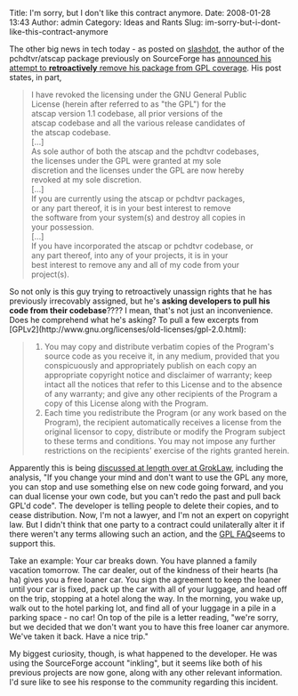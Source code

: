 Title: I'm sorry, but I don't like this contract anymore.
Date: 2008-01-28 13:43
Author: admin
Category: Ideas and Rants
Slug: im-sorry-but-i-dont-like-this-contract-anymore

The other big news in tech today - as posted on
[slashdot](http://yro.slashdot.org/article.pl?sid=08/01/26/0341210&from=rss),
the author of the pchdtvr/atscap package previously on SourceForge has
[announced his attempt to
<span style="font-weight: bold;">retroactively</span> remove his package
from GPL
coverage](http://sourceforge.net/developer/diary.php?diary_id=26407&diary_user=147583).
His post states, in part,

> I have revoked the licensing under the GNU General Public  
> License (herein after referred to as "the GPL") for the  
> atscap version 1.1 codebase, all prior versions of the  
> atscap codebase and all the various release candidates of  
> the atscap codebase.  
> [...]  
> As sole author of both the atscap and the pchdtvr codebases,  
> the licenses under the GPL were granted at my sole  
> discretion and the licenses under the GPL are now hereby  
> revoked at my sole discretion.  
> [...]  
> If you are currently using the atscap or pchdtvr packages,  
> or any part thereof, it is in your best interest to remove  
> the software from your system(s) and destroy all copies in  
> your possession.  
> [...]  
> If you have incorporated the atscap or pchdtvr codebase, or  
> any part thereof, into any of your projects, it is in your  
> best interest to remove any and all of my code from your  
> project(s).

<p>
So not only is this guy trying to retroactively unassign rights that he
has previously irrecovably assigned, but he's
<span style="font-weight: bold;">asking developers to pull his code from
their codebase</span>???? I mean, that's not just an inconvenience. Does
he comprehend what he's asking? To pull a few excerpts from
[GPLv2](http://www.gnu.org/licenses/old-licenses/gpl-2.0.html):  

> 1. You may copy and distribute verbatim copies of the Program's source
> code as you receive it, in any medium, provided that you conspicuously
> and appropriately publish on each copy an appropriate copyright notice
> and disclaimer of warranty; keep intact all the notices that refer to
> this License and to the absence of any warranty; and give any other
> recipients of the Program a copy of this License along with the
> Program.  
> 6. Each time you redistribute the Program (or any work based on the
> Program), the recipient automatically receives a license from the
> original licensor to copy, distribute or modify the Program subject to
> these terms and conditions. You may not impose any further
> restrictions on the recipients' exercise of the rights granted herein.
> </p>

Apparently this is being [discussed at length over at
GrokLaw,](http://www.groklaw.net/article.php?story=2006062204552163)
including the analysis, "If you change your mind and don't want to use
the GPL any more, you can stop and use something else on new code going
forward, and you can dual license your own code, but you can't redo the
past and pull back GPL'd code". The developer is telling people to
delete their copies, and to cease distribution. Now, I'm not a lawyer,
and I'm not an expert on copyright law. But I didn't think that one
party to a contract could unilaterally alter it if there weren't any
terms allowing such an action, and the [GPL
FAQ](http://www.fsf.org/licensing/licenses/gpl-faq.html#CanDeveloperThirdParty)seems
to support this.

Take an example: Your car breaks down. You have planned a family
vacation tomorrow. The car dealer, out of the kindness of their hearts
(ha ha) gives you a free loaner car. You sign the agreement to keep the
loaner until your car is fixed, pack up the car with all of your
luggage, and head off on the trip, stopping at a hotel along the way. In
the morning, you wake up, walk out to the hotel parking lot, and find
all of your luggage in a pile in a parking space - no car! On top of the
pile is a letter reading, "we're sorry, but we decided that we don't
want you to have this free loaner car anymore. We've taken it back. Have
a nice trip."

My biggest curiosity, though, is what happened to the developer. He was
using the SourceForge account "inkling", but it seems like both of his
previous projects are now gone, along with any other relevant
information. I'd sure like to see his response to the community
regarding this incident.
